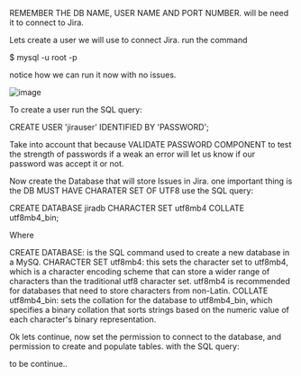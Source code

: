 REMEMBER THE DB NAME, USER NAME AND PORT NUMBER. will be need it to connect to Jira.

Lets create a user we will use to connect Jira. run the command

$ mysql -u root -p

notice how we can run it now with no issues.

![image](https://user-images.githubusercontent.com/45543969/221036704-0e632aee-ef28-4f0d-a802-40413b2db92d.png)

To create a user run the SQL query:

CREATE USER 'jirauser' IDENTIFIED BY 'PASSWORD';

Take into account that because VALIDATE PASSWORD COMPONENT to test the strength of passwords if 
a weak an error will let us know if our password was accept it or not.

Now create the Database that will store Issues in Jira. one important thing is
the DB MUST HAVE CHARATER SET OF UTF8 use the SQL query:

CREATE DATABASE jiradb CHARACTER SET utf8mb4 COLLATE utf8mb4_bin;

Where 

CREATE DATABASE: is the SQL command used to create a new database in a MySQ.
CHARACTER SET utf8mb4: this sets the character set to utf8mb4, which is a character encoding scheme that can store
              a wider range of characters than the traditional utf8 character set. utf8mb4 is recommended for databases
              that need to store characters from non-Latin.
COLLATE utf8mb4_bin: sets the collation for the database to utf8mb4_bin, which specifies a binary collation that sorts 
        strings based on the numeric value of each character's binary representation.


Ok lets continue, now set the permission to connect to the database, and permission to create and populate tables.
with the SQL query:

to be continue..




